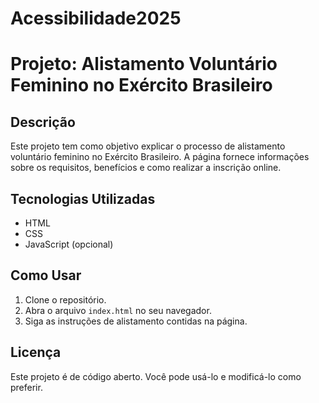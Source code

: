 # Acessibilidade2025
# Projeto: Alistamento Voluntário Feminino no Exército Brasileiro

## Descrição
Este projeto tem como objetivo explicar o processo de alistamento voluntário feminino no Exército Brasileiro. A página fornece informações sobre os requisitos, benefícios e como realizar a inscrição online.

## Tecnologias Utilizadas
- HTML
- CSS
- JavaScript (opcional)

## Como Usar
1. Clone o repositório.
2. Abra o arquivo `index.html` no seu navegador.
3. Siga as instruções de alistamento contidas na página.

## Licença
Este projeto é de código aberto. Você pode usá-lo e modificá-lo como preferir.
